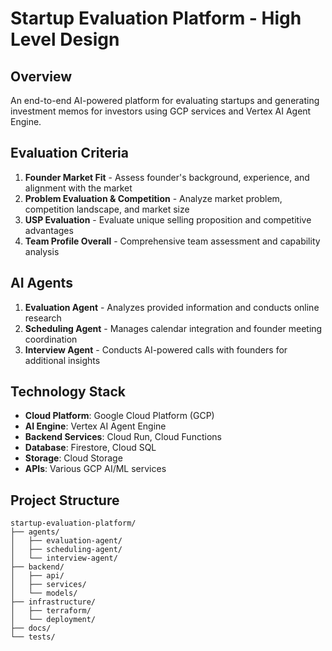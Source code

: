 # Startup Evaluation Platform - High Level Design

## Overview
An end-to-end AI-powered platform for evaluating startups and generating investment memos for investors using GCP services and Vertex AI Agent Engine.

## Evaluation Criteria
1. **Founder Market Fit** - Assess founder's background, experience, and alignment with the market
2. **Problem Evaluation & Competition** - Analyze market problem, competition landscape, and market size
3. **USP Evaluation** - Evaluate unique selling proposition and competitive advantages
4. **Team Profile Overall** - Comprehensive team assessment and capability analysis

## AI Agents
1. **Evaluation Agent** - Analyzes provided information and conducts online research
2. **Scheduling Agent** - Manages calendar integration and founder meeting coordination
3. **Interview Agent** - Conducts AI-powered calls with founders for additional insights

## Technology Stack
- **Cloud Platform**: Google Cloud Platform (GCP)
- **AI Engine**: Vertex AI Agent Engine
- **Backend Services**: Cloud Run, Cloud Functions
- **Database**: Firestore, Cloud SQL
- **Storage**: Cloud Storage
- **APIs**: Various GCP AI/ML services

## Project Structure
```
startup-evaluation-platform/
├── agents/
│   ├── evaluation-agent/
│   ├── scheduling-agent/
│   └── interview-agent/
├── backend/
│   ├── api/
│   ├── services/
│   └── models/
├── infrastructure/
│   ├── terraform/
│   └── deployment/
├── docs/
└── tests/
```
